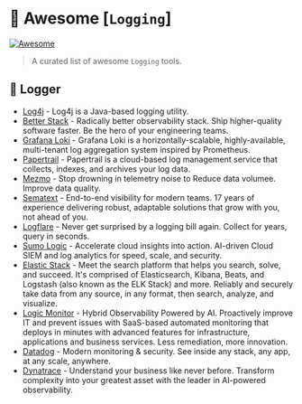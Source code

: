 # 🚀 Awesome [`Logging`]

[![Awesome](https://awesome.re/badge.svg)](https://awesome.re)

> A curated list of awesome `Logging` tools.

## 📜 Logger

- [Log4j](https://logging.apache.org/log4j/2.x/) - Log4j is a Java-based logging utility.
- [Better Stack](https://betterstack.com/) - Radically better observability stack. Ship higher-quality software faster. Be the hero of your engineering teams.
- [Grafana Loki](https://grafana.com/oss/loki/) - Grafana Loki is a horizontally-scalable, highly-available, multi-tenant log aggregation system inspired by Prometheus.
- [Papertrail](https://papertrailapp.com/) - Papertrail is a cloud-based log management service that collects, indexes, and archives your log data.
- [Mezmo](https://www.mezmo.com/) - Stop drowning in telemetry noise to Reduce data volumee. Improve data quality.
- [Sematext](https://sematext.com/) - End-to-end visibility for modern teams. 17 years of experience delivering robust, adaptable solutions that grow with you, not ahead of you.
- [Logflare](https://logflare.app/) - Never get surprised by a logging bill again. Collect for years, query in seconds.
- [Sumo Logic](https://www.sumologic.com/) - Accelerate cloud insights into action. AI-driven Cloud SIEM and log analytics for speed, scale, and security.
- [Elastic Stack](https://www.elastic.co/elastic-stack) - Meet the search platform that helps you search, solve, and succeed. It's comprised of Elasticsearch, Kibana, Beats, and Logstash (also known as the ELK Stack) and more. Reliably and securely take data from any source, in any format, then search, analyze, and visualize.
- [Logic Monitor](https://www.logicmonitor.com/) - Hybrid Observability Powered by AI. Proactively improve IT and prevent issues with SaaS-based automated monitoring that deploys in minutes with advanced features for infrastructure, applications and business services. Less remediation, more innovation.
- [Datadog](https://www.datadoghq.com/) - Modern monitoring & security. See inside any stack, any app, at any scale, anywhere.
- [Dynatrace](https://www.dynatrace.com/) - Understand your business like never before. Transform complexity into your greatest asset with the leader in AI-powered observability.
